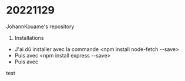 # 20221129
JohannKouame's repository
1. Installations
* J'ai dû installer <node-fetch> avec la commande <npm install node-fetch --save>
* Puis <express> avec <npm install express --save>
* Puis <openweather-api-node> avec <npm i openweather-api-node>

test